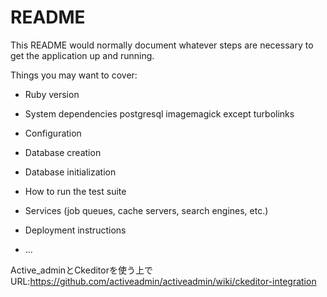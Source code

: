 # README

This README would normally document whatever steps are necessary to get the
application up and running.

Things you may want to cover:

* Ruby version

* System dependencies
postgresql
imagemagick
except turbolinks

* Configuration

* Database creation

* Database initialization

* How to run the test suite

* Services (job queues, cache servers, search engines, etc.)

* Deployment instructions

* ...

Active_adminとCkeditorを使う上で
URL:https://github.com/activeadmin/activeadmin/wiki/ckeditor-integration
